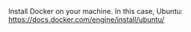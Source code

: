 Install Docker on your machine. In this case, Ubuntu:
https://docs.docker.com/engine/install/ubuntu/